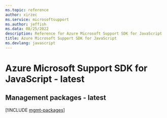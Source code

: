 ```yaml
---
ms.topic: reference
author: xirzec
ms.service: microsoftsupport
ms.author: jeffish
ms.data: 08/25/2022
description: Reference for Azure Microsoft Support SDK for JavaScript
title: Azure Microsoft Support SDK for JavaScript
ms.devlang: javascript
---
```

# Azure Microsoft Support SDK for JavaScript - latest

## Management packages - latest
[!INCLUDE [mgmt-packages](microsoft-support-mgmt-index.md)]